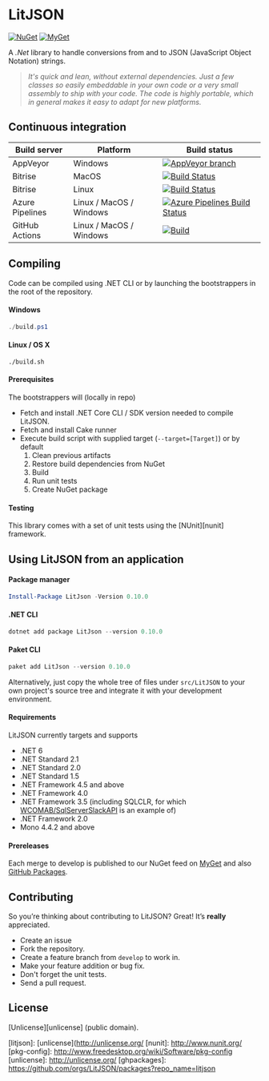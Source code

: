 LitJSON
=======

[![NuGet](https://img.shields.io/nuget/v/LitJson.svg)](https://www.nuget.org/packages/LitJson) [![MyGet](https://img.shields.io/myget/litjson/vpre/LitJson.svg?label=myget)](https://www.myget.org/gallery/litjson)

A *.Net* library to handle conversions from and to JSON (JavaScript Object
Notation) strings.

> _It's quick and lean, without external dependencies.
> Just a few classes so easily embeddable in your own code or a very small assembly to ship with your code.
> The code is highly portable, which in general makes it easy to adapt for new platforms._


## Continuous integration

| Build server                | Platform      | Build status                                                                                                                                                   |
|-----------------------------|---------------|----------------------------------------------------------------------------------------------------------------------------------------------------------------|
| AppVeyor                    | Windows       | [![AppVeyor branch](https://img.shields.io/appveyor/ci/litjson/litjson/develop.svg)](https://ci.appveyor.com/project/litjson/litjson/branch/develop)           |
| Bitrise                     | MacOS         | [![Build Status](https://app.bitrise.io/app/5975a00ca2666fb1/status.svg?token=OZnv4YWRw71IVax38Wi50Q&branch=develop)](https://app.bitrise.io/app/5975a00ca2666fb1) |
| Bitrise                     | Linux         | [![Build Status](https://app.bitrise.io/app/4c9ee62c6ba13630/status.svg?token=RBH8UKw-68lQYjageT8VoQ&branch=develop)](https://app.bitrise.io/app/4c9ee62c6ba13630)|
| Azure Pipelines             | Linux / MacOS / Windows | [![Azure Pipelines Build Status](https://dev.azure.com/LitJSON/litjson/_apis/build/status/LitJSON.litjson?branchName=develop)](https://dev.azure.com/LitJSON/litjson/_build/latest?definitionId=3&branchName=develop) |
| GitHub Actions              | Linux / MacOS / Windows  |[![Build](https://github.com/LitJSON/litjson/actions/workflows/build.yml/badge.svg?branch=develop)](https://github.com/LitJSON/litjson/actions/workflows/build.yml) |

## Compiling

Code can be compiled using .NET CLI or by launching the bootstrappers in the root of the repository.

#### Windows

```powershell
./build.ps1
```

#### Linux / OS X

```console
./build.sh
```

#### Prerequisites

The bootstrappers will (locally in repo)

  * Fetch and install .NET Core CLI / SDK version needed to compile LitJSON.
  * Fetch and install Cake runner
  * Execute build script with supplied target (`--target=[Target]`) or by default
    1. Clean previous artifacts
    1. Restore build dependencies from NuGet
    1. Build
    1. Run unit tests
    1. Create NuGet package

#### Testing

This library comes with a set of unit tests using the [NUnit][nunit]
framework.

## Using LitJSON from an application

#### Package manager

```PowerShell
Install-Package LitJson -Version 0.10.0
```

#### .NET CLI

```PowerShell
dotnet add package LitJson --version 0.10.0
```

#### Paket CLI

```PowerShell
paket add LitJson --version 0.10.0
```

Alternatively, just copy the whole tree of files under `src/LitJSON` to your
own project's source tree and integrate it with your development environment.

#### Requirements

LitJSON currently targets and supports
* .NET 6
* .NET Standard 2.1
* .NET Standard 2.0
* .NET Standard 1.5
* .NET Framework 4.5 and above
* .NET Framework 4.0
* .NET Framework 3.5 (including SQLCLR, for which [WCOMAB/SqlServerSlackAPI](https://github.com/WCOMAB/SqlServerSlackAPI) is an example of)
* .NET Framework 2.0
* Mono 4.4.2 and above

#### Prereleases

Each merge to develop is published to our NuGet feed on [MyGet](mygetgallery) and also [GitHub Packages](ghpackages).

## Contributing

So you’re thinking about contributing to LitJSON? Great! It’s **really** appreciated.

* Create an issue
* Fork the repository.
* Create a feature branch from `develop` to work in.
* Make your feature addition or bug fix.
* Don't forget the unit tests.
* Send a pull request.

## License

[Unlicense][unlicense] (public domain).

[mygetgallery]: [https://www.myget.org/gallery/litjson]
[litjson]: [unlicense](http://unlicense.org/
[nunit]: http://www.nunit.org/
[pkg-config]: http://www.freedesktop.org/wiki/Software/pkg-config
[unlicense]: http://unlicense.org/
[ghpackages]: https://github.com/orgs/LitJSON/packages?repo_name=litjson
